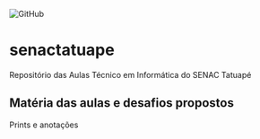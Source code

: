 ![GitHub](https://img.shields.io/github/license/casagrande04/senactatuape?style=for-the-badge)
# senactatuape
Repositório das Aulas Técnico em Informática do SENAC Tatuapé

## Matéria das aulas e desafios propostos
Prints e anotações
